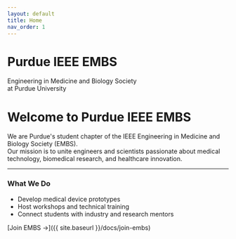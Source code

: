 ```yaml
---
layout: default
title: Home
nav_order: 1
---
```


<div class="hero">
  <h1>Purdue IEEE EMBS</h1>
  <p>Engineering in Medicine and Biology Society<br>
  at Purdue University</p>
 

# Welcome to Purdue IEEE EMBS
We are Purdue's student chapter of the IEEE Engineering in Medicine and Biology Society (EMBS).  
Our mission is to unite engineers and scientists passionate about medical technology, biomedical research, and healthcare innovation.

---

### What We Do
- Develop medical device prototypes  
- Host workshops and technical training  
- Connect students with industry and research mentors

[Join EMBS →]({{ site.baseurl }}/docs/join-embs)
